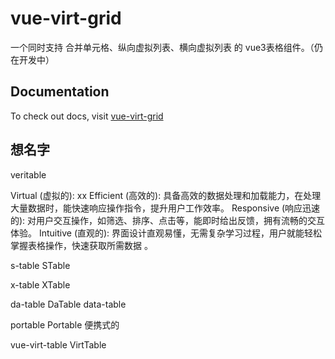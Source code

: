 # vue-virt-grid

一个同时支持 合并单元格、纵向虚拟列表、横向虚拟列表 的 vue3表格组件。（仍在开发中）

## Documentation

To check out docs, visit <a href="https://kolarorz.github.io/vue-virt-grid/" target="_blank">vue-virt-grid</a>

## 想名字

veritable

<!-- Vivid（生动的）: 虚拟表格可通过丰富色彩、直观图表等，生动呈现数据，帮助用户快速理解数据信息。 -->

Virtual (虚拟的): xx
Efficient (高效的): 具备高效的数据处理和加载能力，在处理大量数据时，能快速响应操作指令，提升用户工作效率。
Responsive (响应迅速的): 对用户交互操作，如筛选、排序、点击等，能即时给出反馈，拥有流畅的交互体验。
Intuitive (直观的): 界面设计直观易懂，无需复杂学习过程，用户就能轻松掌握表格操作，快速获取所需数据 。

s-table STable

x-table XTable

da-table DaTable
data-table

portable Portable
便携式的

vue-virt-table VirtTable
